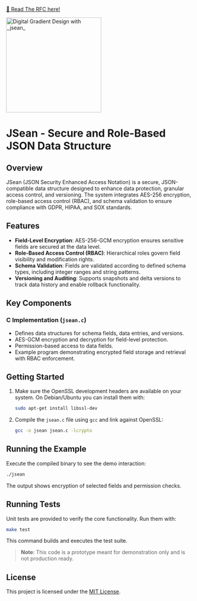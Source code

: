 [📝 Read The RFC here!](https://seanwevans.github.io/jsean/)

<img width="256" alt="Digital Gradient Design with _jsean_" src="https://github.com/user-attachments/assets/41904aca-b438-4b45-980d-27fc2eb0751b" />

# JSean - Secure and Role-Based JSON Data Structure

## Overview
JSean (JSON Security Enhanced Access Notation) is a secure, JSON-compatible data structure designed to enhance data protection, granular access control, and versioning. The system integrates AES-256 encryption, role-based access control (RBAC), and schema validation to ensure compliance with GDPR, HIPAA, and SOX standards.

## Features
- **Field-Level Encryption**: AES-256-GCM encryption ensures sensitive fields are secured at the data level.
- **Role-Based Access Control (RBAC)**: Hierarchical roles govern field visibility and modification rights.
- **Schema Validation**: Fields are validated according to defined schema types, including integer ranges and string patterns.
- **Versioning and Auditing**: Supports snapshots and delta versions to track data history and enable rollback functionality.

## Key Components
### C Implementation (`jsean.c`)
- Defines data structures for schema fields, data entries, and versions.
- AES-GCM encryption and decryption for field-level protection.
- Permission-based access to data fields.
- Example program demonstrating encrypted field storage and retrieval with RBAC enforcement.

## Getting Started
1. Make sure the OpenSSL development headers are available on your system. On
   Debian/Ubuntu you can install them with:
   ```bash
   sudo apt-get install libssl-dev
   ```
2. Compile the `jsean.c` file using `gcc` and link against OpenSSL:
   ```bash
   gcc -o jsean jsean.c -lcrypto
   ```

## Running the Example
Execute the compiled binary to see the demo interaction:
```bash
./jsean
```
The output shows encryption of selected fields and permission checks.

## Running Tests
Unit tests are provided to verify the core functionality. Run them with:
```bash
make test
```
This command builds and executes the test suite.

> **Note**: This code is a prototype meant for demonstration only and is not
> production ready.

## License
This project is licensed under the [MIT License](LICENSE).

